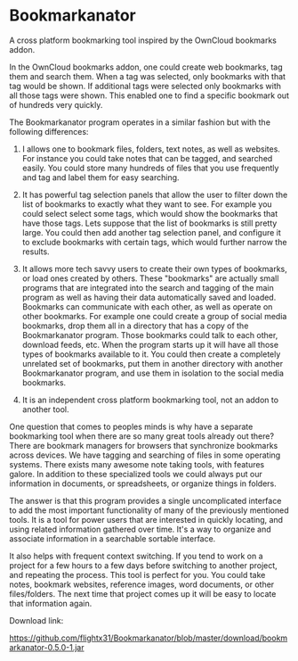# Bookmarkanator
A cross platform bookmarking tool inspired by the OwnCloud bookmarks addon. 

In the OwnCloud bookmarks addon, one could create web bookmarks, tag them and search them.
When a tag was selected, only bookmarks with that tag would be shown. If additional tags were
selected only bookmarks with all those tags were shown. This enabled one to find a specific
bookmark out of hundreds very quickly.

The Bookmarkanator program operates in a similar fashion but with the following differences:

1. I allows one to bookmark files, folders, text notes, as well as websites. For instance
you could take notes that can be tagged, and searched easily. You could store many hundreds 
of files that you use frequently and tag and label them for easy searching.

2. It has powerful tag selection panels that allow the user to filter down the list of bookmarks 
to exactly what they want to see. For example you could select select some tags, which would 
show the bookmarks that have those tags. Lets suppose that the list of bookmarks is still pretty large.
You could then add another tag selection panel, and configure it to exclude bookmarks with certain
tags, which would further narrow the results.

3. It allows more tech savvy users to create their own types of bookmarks, or load ones created by others.
These "bookmarks" are actually small programs that are integrated into the search and tagging of the main
program as well as having their data automatically saved and loaded. Bookmarks can communicate with 
each other, as well as operate on other bookmarks. For example one could create a group of social media 
bookmarks, drop them all in a directory that has a copy of the Bookmarkanator program. Those bookmarks 
could talk to each other, download feeds, etc. When the program starts up it will have all those types
of bookmarks available to it. You could then create a completely unrelated set of bookmarks, put them 
in another directory with another Bookmarkanator program, and use them in isolation to the social 
media bookmarks.

4. It is an independent cross platform bookmarking tool, not an addon to another tool.

One question that comes to peoples minds is why have a separate bookmarking tool when there 
are so many great tools already out there? There are bookmark managers for browsers that 
synchronize bookmarks across devices. We have tagging and searching of files in some
operating systems. There exists many awesome note taking tools, with features galore.
In addition to these specialized tools we could always put our information in documents,
or spreadsheets, or organize things in folders.

The answer is that this program provides a single uncomplicated interface to 
add the most important functionality of many of the previously mentioned tools.
It is a tool for power users that are interested in quickly locating, and using
related information gathered over time. It's a way to organize and associate 
information in a searchable sortable interface.

It also helps with frequent context switching. If you tend to work on a project for a few
hours to a few days before switching to another project, and repeating the process. This 
tool is perfect for you. You could take notes, bookmark websites, reference images, word 
documents, or other files/folders. The next time that project comes up it will be easy 
to locate that information again.

Download link:

https://github.com/flightx31/Bookmarkanator/blob/master/download/bookmarkanator-0.5.0-1.jar










